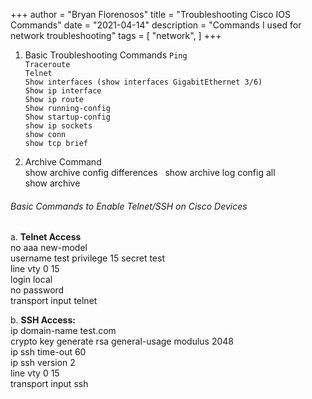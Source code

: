 +++
author = "Bryan Florenosos"
title = "Troubleshooting Cisco IOS Commands"
date = "2021-04-14"
description = "Commands I used for network troubleshooting"
tags = [
    "network",
]
+++

1. Basic Troubleshooting Commands
`Ping`  
`Traceroute`  
`Telnet`  
`Show interfaces (show interfaces GigabitEthernet 3/6)`  
`Show ip interface`  
`Show ip route`  
`Show running-config`  
`Show startup-config`  
`show ip sockets`  
`show conn`  
`show tcp brief`  

2. Archive Command  
show archive config differences    
show archive log config all  
show archive  

###### Basic Commands to Enable Telnet/SSH on Cisco Devices
a. **Telnet Access**  
no aaa new-model  
username test privilege 15 secret test  
line vty 0 15  
login local  
no password  
transport input telnet  

b. **SSH Access:**  
ip domain-name test.com  
crypto key generate rsa general-usage modulus 2048  
ip ssh time-out 60  
ip ssh version 2  
line vty 0 15  
transport input ssh  



